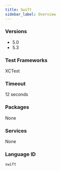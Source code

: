 ```yaml
---
title: Swift
sidebar_label: Overview
---
```



### Versions

- 5.0
- 5.3

### Test Frameworks
XCTest

### Timeout
12 seconds

### Packages
None 

### Services
None

### Language ID
`swift`
